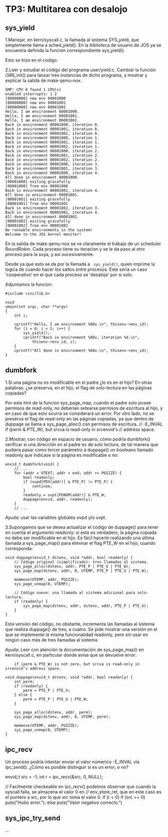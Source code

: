 TP3: Multitarea con desalojo
============================

sys_yield
---------
1.Manejar, en kern/syscall.c, la llamada al sistema SYS_yield, que simplemente llama a sched_yield(). En la biblioteca de usuario de JOS ya se encuentra definida la función correspondiente sys_yield().

Esto se hizo en el codigo.

2.Leer y estudiar el código del programa user/yield.c. Cambiar la función i386_init() para lanzar tres instancias de dicho programa, y mostrar y explicar la salida de make qemu-nox.

```
SMP: CPU 0 found 1 CPU(s)
enabled interrupts: 1 2
[00000000] new env 00001000
[00000000] new env 00001001
[00000000] new env 00001002
Hello, I am environment 00001000.
Hello, I am environment 00001001.
Hello, I am environment 00001002.
Back in environment 00001000, iteration 0.
Back in environment 00001001, iteration 0.
Back in environment 00001002, iteration 0.
Back in environment 00001000, iteration 1.
Back in environment 00001001, iteration 1.
Back in environment 00001002, iteration 1.
Back in environment 00001000, iteration 2.
Back in environment 00001001, iteration 2.
Back in environment 00001002, iteration 2.
Back in environment 00001000, iteration 3.
Back in environment 00001001, iteration 3.
Back in environment 00001000, iteration 4.
All done in environment 00001000.
[00001000] exiting gracefully
[00001000] free env 00001000
Back in environment 00001001, iteration 4.
All done in environment 00001001.
[00001001] exiting gracefully
[00001001] free env 00001001
Back in environment 00001002, iteration 3.
Back in environment 00001002, iteration 4.
All done in environment 00001002.
[00001002] exiting gracefully
[00001002] free env 00001002
No runnable environments in the system!
Welcome to the JOS kernel monitor!
```
En la salida de make qemu-nox se ve claramente el trabajo de un scheduler RoundRobin. Cada proceso tiene su iteracion y se le da paso al otro proceso para la suya, y asi sucesivamente. 

Desde ya que esto se da por la llamada a ` sys_yield()`, quien imprime la logica de cuando hacer los saltos entre procesos. Este seria un caso 'cooperativo' en el que cada proceso se 'desaloja' por si solo.

Adjuntamos la funcion:

```
#include <inc/lib.h>

void
umain(int argc, char **argv)
{
	int i;

	cprintf("Hello, I am environment %08x.\n", thisenv->env_id);
	for (i = 0; i < 5; i++) {
		sys_yield();
		cprintf("Back in environment %08x, iteration %d.\n",
			thisenv->env_id, i);
	}
	cprintf("All done in environment %08x.\n", thisenv->env_id);
}

```



dumbfork
--------


1.Si una página no es modificable en el padre ¿lo es en el hijo? En otras palabras: ¿se preserva, en el hijo, el flag de solo-lectura en las páginas copiadas?

Por este hint de la funcion sys_page_map, cuando el padre solo posee permisos de read-only, no deberian setearse permisos de escritura al hijo, y en caso de que esto ocurra se considerará un error. Por otro lado, no se preserva el flag de read-only en las páginas copiadas, ya que dentro de duppage se llama a sys_page_alloc() con permisos de escritura. 
//	-E_INVAL if (perm & PTE_W), but srcva is read-only in srcenvid's
//		address space.


2.Mostrar, con código en espacio de usuario, cómo podría dumbfork() verificar si una dirección en el padre es de solo lectura, de tal manera que pudiera pasar como tercer parámetro a duppage() un booleano llamado readonly que indicase si la página es modificable o no:

    envid_t dumbfork(void) {
        // ...
        for (addr = UTEXT; addr < end; addr += PGSIZE) {
            bool readonly;
            if (uvpd[PDX(addr)] & PTE_P) != PTE_P) {
                continue;
            }
            readonly = uvpt[PGNUM(addr)] & PTE_W;
            duppage(envid, addr, readonly);
        }
        // ...

Ayuda: usar las variables globales uvpd y/o uvpt.

3.Supongamos que se desea actualizar el código de duppage() para tener en cuenta el argumento readonly: si este es verdadero, la página copiada no debe ser modificable en el hijo. Es fácil hacerlo realizando una última llamada a sys_page_map() para eliminar el flag PTE_W en el hijo, cuando corresponda:

    void duppage(envid_t dstenv, void *addr, bool readonly) {
        // Código original (simplificado): tres llamadas al sistema.
        sys_page_alloc(dstenv, addr, PTE_P | PTE_U | PTE_W);
        sys_page_map(dstenv, addr, 0, UTEMP, PTE_P | PTE_U | PTE_W);

        memmove(UTEMP, addr, PGSIZE);
        sys_page_unmap(0, UTEMP);

        // Código nuevo: una llamada al sistema adicional para solo-lectura.
        if (readonly) {
            sys_page_map(dstenv, addr, dstenv, addr, PTE_P | PTE_U);
        }
    }

Esta versión del código, no obstante, incrementa las llamadas al sistema que realiza duppage() de tres, a cuatro. Se pide mostrar una versión en el que se implemente la misma funcionalidad readonly, pero sin usar en ningún caso más de tres llamadas al sistema.

Ayuda: Leer con atención la documentación de sys_page_map() en kern/syscall.c, en particular donde avisa que se devuelve error:

        if (perm & PTE_W) is not zero, but srcva is read-only in srcenvid’s address space.

    void duppage(envid_t dstenv, void *addr, bool readonly) {
        int perm;
        if (readonly) {
            perm = PTE_P | PTE_U;
        } else {
            perm = PTE_P | PTE_U | PTE_W;
        }

        sys_page_alloc(dstenv, addr, perm);
        sys_page_map(dstenv, addr, 0, UTEMP, perm);

        memmove(UTEMP, addr, PGSIZE);
        sys_page_unmap(0, UTEMP);
    }


ipc_recv
--------

Un proceso podría intentar enviar el valor númerico -E_INVAL vía ipc_send(). ¿Cómo es posible distinguir si es un error, o no?

envid_t src = -1;
int r = ipc_recv(&src, 0, NULL);

// Facilmente checkeable en ipc_recv() podemos observar que cuando la syscall falla, se almacena el valor 0 en
// env_store_ret, que en este caso es el puntero a src, por lo que src toma el valor 0.
if (r < 0)
  if (src == 0) 
    puts("Hubo error.");
  else
    puts("Valor negativo correcto.")




sys_ipc_try_send
----------------

...

